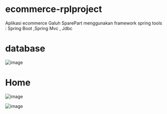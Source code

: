 # ecommerce-rplproject
Aplikasi ecommerce Galuh SparePart menggunakan framework spring
tools : Spring Boot ,Spring Mvc , Jdbc 

# database 
![image](https://user-images.githubusercontent.com/77521426/210292171-60dc999c-7b3d-4e3e-96fc-2934e8d45328.png)

# Home
![image](https://user-images.githubusercontent.com/77521426/210292199-18ab32e2-d4cc-4f7a-a45f-ea7d6f1cfea8.png)

![image](https://user-images.githubusercontent.com/77521426/210292230-42b47559-31c2-49a6-8986-322c8072c42f.png)

